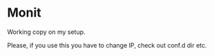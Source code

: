 # Monit

Working copy on my setup.

Please, if you use this you have to change IP, check out conf.d dir etc.
